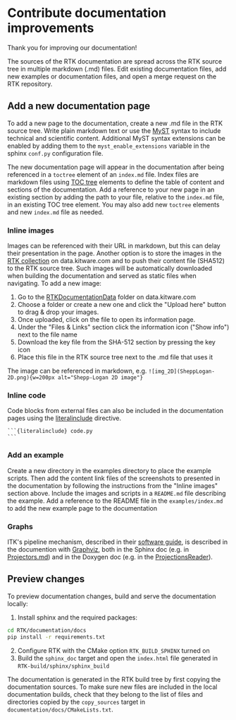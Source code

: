 # Contribute documentation improvements

Thank you for improving our documentation!

The sources of the RTK documentation are spread across the RTK source tree in multiple markdown (.md) files.
Edit existing documentation files, add new examples or documentation files, and open a merge request on the RTK repository.

## Add a new documentation page
To add a new page to the documentation, create a new .md file in the RTK source tree.
Write plain markdown text or use the [MyST](https://myst-parser.readthedocs.io/en/latest/index.html) syntax to include technical and scientific content.
Additional MyST syntax extensions can be enabled by adding them to the `myst_enable_extensions` variable in the sphinx `conf.py` configuration file.

The new documentation page will appear in the documentation after being referenced in a `toctree` element of an `index.md` file.
Index files are markdown files using [TOC tree](https://sphinx-doc-zh.readthedocs.io/en/latest/markup/toctree.html) elements to define the table of content and sections of the documentation.
Add a reference to your new page in an existing section by adding the path to your file, relative to the `index.md` file, in an existing TOC tree element.
You may also add new `toctree` elements and new `index.md` file as needed.

### Inline images
Images can be referenced with their URL in markdown, but this can delay their presentation in the page.
Another option is to store the images in the [RTK collection](https://data.kitware.com/?#collection/5a7706878d777f0649e04776/folder/5eaeaa2f9014a6d84e47adb3) on data.kitware.com and to push their content file (SHA512) to the RTK source tree.
Such images will be automatically downloaded when building the documentation and served as static files when navigating.
To add a new image:
1. Go to the [RTKDocumentationData](https://data.kitware.com/?#collection/5a7706878d777f0649e04776/folder/5eaeaa2f9014a6d84e47adb3) folder on data.kitware.com
2. Choose a folder or create a new one and click the "Upload here" button to drag & drop your images.
3. Once uploaded, click on the file to open its information page.
4. Under the "Files & Links" section click the information icon ("Show info") next to the file name
5. Download the key file from the SHA-512 section by pressing the key icon
6. Place this file in the RTK source tree next to the .md file that uses it

The image can be referenced in markdown, e.g. `![img_2D](SheppLogan-2D.png){w=200px alt="Shepp-Logan 2D image"}`

### Inline code
Code blocks from external files can also be included in the documentation pages using the [literalinclude](https://www.sphinx-doc.org/en/master/usage/restructuredtext/directives.html#directive-literalinclude) directive.
~~~
```{literalinclude} code.py
```
~~~

### Add an example
Create a new directory in the examples directory to place the example scripts.
Then add the content link files of the screenshots to presented in the documentation by following the instructions from the "Inline images" section above.
Include the images and scripts in a `README.md` file describing the example.
Add a reference to the README file in the `examples/index.md` to add the new example page to the documentation

### Graphs

ITK's pipeline mechanism, described in their [software guide](https://itk.org/ITKSoftwareGuide/html/Book1/ITKSoftwareGuide-Book1ch3.html#x39-420003.5), is described in the documention with [Graphviz](https://graphviz.org), both in the Sphinx doc (e.g. in [Projectors.md](Projectors.md)) and in the Doxygen doc (e.g. in the [ProjectionsReader](https://www.openrtk.org/Doxygen/classrtk_1_1ProjectionsReader.html)).

## Preview changes

To preview documentation changes, build and serve the documentation locally:

1. Install sphinx and the required packages:
```bash
cd RTK/documentation/docs
pip install -r requirements.txt
```
2. Configure RTK with the CMake option `RTK_BUILD_SPHINX` turned on
3. Build the `sphinx_doc` target and open the `index.html` file generated in `RTK-build/sphinx/sphinx_build`

The documentation is generated in the RTK build tree by first copying the documentation sources. To make sure new files are included in the local documentation builds, check that they belong to the list of files and directories copied by the `copy_sources` target in `documentation/docs/CMakeLists.txt`.
